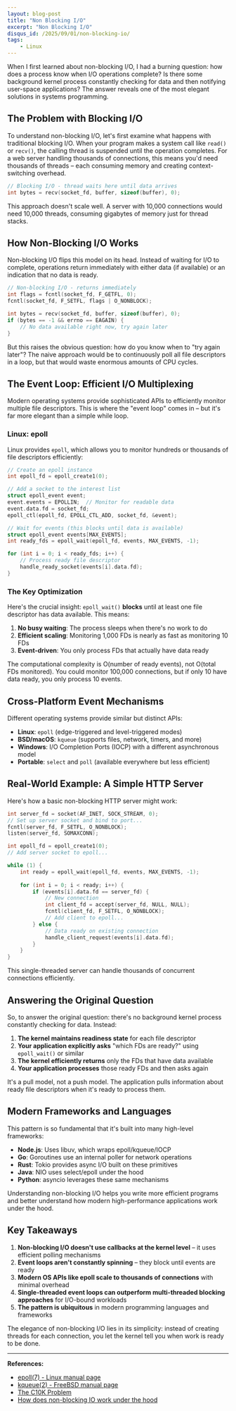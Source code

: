 ```yaml
---
layout: blog-post
title: "Non Blocking I/O"
excerpt: "Non Blocking I/O"
disqus_id: /2025/09/01/non-blocking-io/
tags:
    - Linux
---
```



When I first learned about non-blocking I/O, I had a burning question: how does a process know when I/O operations complete? Is there some background kernel process constantly checking for data and then notifying user-space applications? The answer reveals one of the most elegant solutions in systems programming.

## The Problem with Blocking I/O

To understand non-blocking I/O, let's first examine what happens with traditional blocking I/O. When your program makes a system call like `read()` or `recv()`, the calling thread is suspended until the operation completes. For a web server handling thousands of connections, this means you'd need thousands of threads – each consuming memory and creating context-switching overhead.

```c
// Blocking I/O - thread waits here until data arrives
int bytes = recv(socket_fd, buffer, sizeof(buffer), 0);
```

This approach doesn't scale well. A server with 10,000 connections would need 10,000 threads, consuming gigabytes of memory just for thread stacks.

## How Non-Blocking I/O Works

Non-blocking I/O flips this model on its head. Instead of waiting for I/O to complete, operations return immediately with either data (if available) or an indication that no data is ready.

```c
// Non-blocking I/O - returns immediately
int flags = fcntl(socket_fd, F_GETFL, 0);
fcntl(socket_fd, F_SETFL, flags | O_NONBLOCK);

int bytes = recv(socket_fd, buffer, sizeof(buffer), 0);
if (bytes == -1 && errno == EAGAIN) {
    // No data available right now, try again later
}
```

But this raises the obvious question: how do you know when to "try again later"? The naive approach would be to continuously poll all file descriptors in a loop, but that would waste enormous amounts of CPU cycles.

## The Event Loop: Efficient I/O Multiplexing

Modern operating systems provide sophisticated APIs to efficiently monitor multiple file descriptors. This is where the "event loop" comes in – but it's far more elegant than a simple while loop.

### Linux: epoll

Linux provides `epoll`, which allows you to monitor hundreds or thousands of file descriptors efficiently:

```c
// Create an epoll instance
int epoll_fd = epoll_create1(0);

// Add a socket to the interest list
struct epoll_event event;
event.events = EPOLLIN;  // Monitor for readable data
event.data.fd = socket_fd;
epoll_ctl(epoll_fd, EPOLL_CTL_ADD, socket_fd, &event);

// Wait for events (this blocks until data is available)
struct epoll_event events[MAX_EVENTS];
int ready_fds = epoll_wait(epoll_fd, events, MAX_EVENTS, -1);

for (int i = 0; i < ready_fds; i++) {
    // Process ready file descriptor
    handle_ready_socket(events[i].data.fd);
}
```

### The Key Optimization

Here's the crucial insight: `epoll_wait()` **blocks** until at least one file descriptor has data available. This means:

1. **No busy waiting**: The process sleeps when there's no work to do
2. **Efficient scaling**: Monitoring 1,000 FDs is nearly as fast as monitoring 10 FDs
3. **Event-driven**: You only process FDs that actually have data ready

The computational complexity is O(number of ready events), not O(total FDs monitored). You could monitor 100,000 connections, but if only 10 have data ready, you only process 10 events.

## Cross-Platform Event Mechanisms

Different operating systems provide similar but distinct APIs:

- **Linux**: `epoll` (edge-triggered and level-triggered modes)
- **BSD/macOS**: `kqueue` (supports files, network, timers, and more)
- **Windows**: I/O Completion Ports (IOCP) with a different asynchronous model
- **Portable**: `select` and `poll` (available everywhere but less efficient)

## Real-World Example: A Simple HTTP Server

Here's how a basic non-blocking HTTP server might work:

```c
int server_fd = socket(AF_INET, SOCK_STREAM, 0);
// Set up server socket and bind to port...
fcntl(server_fd, F_SETFL, O_NONBLOCK);
listen(server_fd, SOMAXCONN);

int epoll_fd = epoll_create1(0);
// Add server socket to epoll...

while (1) {
    int ready = epoll_wait(epoll_fd, events, MAX_EVENTS, -1);
    
    for (int i = 0; i < ready; i++) {
        if (events[i].data.fd == server_fd) {
            // New connection
            int client_fd = accept(server_fd, NULL, NULL);
            fcntl(client_fd, F_SETFL, O_NONBLOCK);
            // Add client to epoll...
        } else {
            // Data ready on existing connection
            handle_client_request(events[i].data.fd);
        }
    }
}
```

This single-threaded server can handle thousands of concurrent connections efficiently.

## Answering the Original Question

So, to answer the original question: there's no background kernel process constantly checking for data. Instead:

1. **The kernel maintains readiness state** for each file descriptor
2. **Your application explicitly asks** "which FDs are ready?" using `epoll_wait()` or similar
3. **The kernel efficiently returns** only the FDs that have data available
4. **Your application processes** those ready FDs and then asks again

It's a pull model, not a push model. The application pulls information about ready file descriptors when it's ready to process them.

## Modern Frameworks and Languages

This pattern is so fundamental that it's built into many high-level frameworks:

- **Node.js**: Uses libuv, which wraps epoll/kqueue/IOCP
- **Go**: Goroutines use an internal poller for network operations
- **Rust**: Tokio provides async I/O built on these primitives
- **Java**: NIO uses select/epoll under the hood
- **Python**: asyncio leverages these same mechanisms

Understanding non-blocking I/O helps you write more efficient programs and better understand how modern high-performance applications work under the hood.

## Key Takeaways

1. **Non-blocking I/O doesn't use callbacks at the kernel level** – it uses efficient polling mechanisms
2. **Event loops aren't constantly spinning** – they block until events are ready
3. **Modern OS APIs like epoll scale to thousands of connections** with minimal overhead
4. **Single-threaded event loops can outperform multi-threaded blocking approaches** for I/O-bound workloads
5. **The pattern is ubiquitous** in modern programming languages and frameworks

The elegance of non-blocking I/O lies in its simplicity: instead of creating threads for each connection, you let the kernel tell you when work is ready to be done.

---

**References:**
- [epoll(7) - Linux manual page](https://man7.org/linux/man-pages/man7/epoll.7.html)
- [kqueue(2) - FreeBSD manual page](https://www.freebsd.org/cgi/man.cgi?query=kqueue&sektion=2)
- [The C10K Problem](http://www.kegel.com/c10k.html)
- [How does non-blocking IO work under the hood](https://medium.com/ing-blog/how-does-non-blocking-io-work-under-the-hood-6299d2953c74)